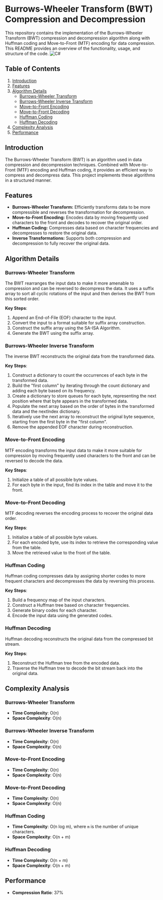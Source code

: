 
# Burrows-Wheeler Transform (BWT) Compression and Decompression

This repository contains the implementation of the Burrows-Wheeler Transform (BWT) compression and decompression algorithm along with Huffman coding and Move-to-Front (MTF) encoding for data compression. This README provides an overview of the functionality, usage, and structure of the code.
![C#](https://img.shields.io/badge/c%23-%23239120.svg?style=for-the-badge&logo=csharp&logoColor=white)
## Table of Contents
1. [Introduction](#introduction)
2. [Features](#features)
5. [Algorithm Details](#algorithm-details)
   - [Burrows-Wheeler Transform](#burrows-wheeler-transform)
   - [Burrows-Wheeler Inverse Transform](#burrows-wheeler-inverse-transform)
   - [Move-to-Front Encoding](#move-to-front-encoding)
   - [Move-to-Front Decoding](#move-to-front-decoding)
   - [Huffman Coding](#huffman-coding)
   - [Huffman Decoding](#huffman-decoding)
6. [Complexity Analysis](#complexity-analysis)
7. [Performance](#performance)

## Introduction
The Burrows-Wheeler Transform (BWT) is an algorithm used in data compression and decompression techniques. Combined with Move-to-Front (MTF) encoding and Huffman coding, it provides an efficient way to compress and decompress data. This project implements these algorithms in a structured manner.

## Features
- **Burrows-Wheeler Transform:** Efficiently transforms data to be more compressible and reverses the transformation for decompression.
- **Move-to-Front Encoding:** Encodes data by moving frequently used characters to the front and decodes to recover the original order.
- **Huffman Coding:** Compresses data based on character frequencies and decompresses to restore the original data.
- **Inverse Transformations:** Supports both compression and decompression to fully recover the original data.

## Algorithm Details

### Burrows-Wheeler Transform

The BWT rearranges the input data to make it more amenable to compression and can be reversed to decompress the data. It uses a suffix array to sort all cyclic rotations of the input and then derives the BWT from this sorted order.

**Key Steps**:

1.  Append an End-of-File (EOF) character to the input.
2.  Convert the input to a format suitable for suffix array construction.
3.  Construct the suffix array using the SA-ISA Algorithm.
4.  Generate the BWT using the suffix array.

### Burrows-Wheeler Inverse Transform
The inverse BWT reconstructs the original data from the transformed data.

**Key Steps**:

1.  Construct a dictionary to count the occurrences of each byte in the transformed data.
2.  Build the "first column" by iterating through the count dictionary and adding each byte based on its frequency.
3.  Create a dictionary to store queues for each byte, representing the next position where that byte appears in the transformed data.
4.  Populate the next array based on the order of bytes in the transformed data and the nextIndex dictionary.
5.  Iteratively use the next array to reconstruct the original byte sequence, starting from the first byte in the "first column".
6.  Remove the appended EOF character during reconstruction.

### Move-to-Front Encoding

MTF encoding transforms the input data to make it more suitable for compression by moving frequently used characters to the front and can be reversed to decode the data.

**Key Steps**:

1.  Initialize a table of all possible byte values.
2.  For each byte in the input, find its index in the table and move it to the front.

### Move-to-Front Decoding

MTF decoding reverses the encoding process to recover the original data order.

**Key Steps**:

1.  Initialize a table of all possible byte values.
2.  For each encoded byte, use its index to retrieve the corresponding value from the table.
3.  Move the retrieved value to the front of the table.

### Huffman Coding

Huffman coding compresses data by assigning shorter codes to more frequent characters and decompresses the data by reversing this process.

**Key Steps**:

1.  Build a frequency map of the input characters.
2.  Construct a Huffman tree based on character frequencies.
3.  Generate binary codes for each character.
4.  Encode the input data using the generated codes.

### Huffman Decoding

Huffman decoding reconstructs the original data from the compressed bit stream.

**Key Steps**:

1.  Reconstruct the Huffman tree from the encoded data.
2.  Traverse the Huffman tree to decode the bit stream back into the original data.

## Complexity Analysis

### Burrows-Wheeler Transform

-   **Time Complexity**: O(n)
-   **Space Complexity**: O(n)

### Burrows-Wheeler Inverse Transform

-   **Time Complexity**: O(n)
-   **Space Complexity**: O(n)

### Move-to-Front Encoding

-   **Time Complexity**: O(n)
-   **Space Complexity**: O(n)

### Move-to-Front Decoding

-   **Time Complexity**: O(n)
-   **Space Complexity**: O(n)

### Huffman Coding

-   **Time Complexity**: O(n log m), where `m` is the number of unique characters.
-   **Space Complexity**: O(n + m)

### Huffman Decoding

-   **Time Complexity**: O(n + m)
-   **Space Complexity**: O(n + m)

## Performance

-   **Compression Ratio**: 37%
